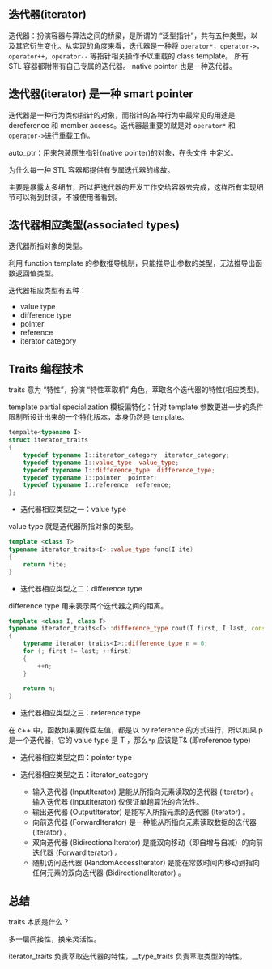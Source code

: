 ## 迭代器(iterator)

迭代器：扮演容器与算法之间的桥梁，是所谓的 “泛型指针”，共有五种类型，以及其它衍生变化。从实现的角度来看，迭代器是一种将 `operator*`，`operator->`，`operator++`，`operator--` 等指针相关操作予以重载的 class template。 所有 STL 容器都附带有自己专属的迭代器。 native pointer 也是一种迭代器。

## 迭代器(iterator) 是一种 smart pointer

迭代器是一种行为类似指针的对象，而指针的各种行为中最常见的用途是 dereference 和 member access。迭代器最重要的就是对 `operator*` 和 `operator->`进行重载工作。

auto_ptr：用来包装原生指针(native pointer)的对象，在头文件 <memory> 中定义。

为什么每一种 STL 容器都提供有专属迭代器的缘故。

主要是暴露太多细节，所以把迭代器的开发工作交给容器去完成，这样所有实现细节可以得到封装，不被使用者看到。

## 迭代器相应类型(associated types)

迭代器所指对象的类型。

利用 function template 的参数推导机制，只能推导出参数的类型，无法推导出函数返回值类型。

迭代器相应类型有五种：
  + value type
  + difference type
  + pointer
  + reference
  + iterator category

## Traits 编程技术

traits 意为 “特性”，扮演 “特性萃取机” 角色，萃取各个迭代器的特性(相应类型)。

template partial specialization 模板偏特化：针对 template 参数更进一步的条件限制所设计出来的一个特化版本，本身仍然是 template。

```cpp
tempalte<typename I>
struct iterator_traits
{
    typedef typename I::iterator_category  iterator_category;
    typedef typename I::value_type  value_type;
    typedef typename I::difference_type  difference_type;
    typedef typename I::pointer  pointer;
    typedef typename I::reference  reference;
};
```

* 迭代器相应类型之一：value type

value type 就是迭代器所指对象的类型。

```cpp
template <class T>
typename iterator_traits<I>::value_type func(I ite)
{
    return *ite;
}
```

* 迭代器相应类型之二：difference type

difference type 用来表示两个迭代器之间的距离。

```cpp
template <class I, class T>
typename iterator_traits<I>::difference_type cout(I first, I last, const T& value)
{
    typename iterator_traits<I>::difference_type n = 0;
    for (; first != last; ++first)
    {
        ++n;
    }
    
    return n;
}
```

* 迭代器相应类型之三：reference type

在 c++ 中，函数如果要传回左值，都是以 by reference 的方式进行，所以如果 p 是一个迭代器，它的 value type 是 T ，那么`*p` 应该是T& (即reference type)

* 迭代器相应类型之四：pointer type

* 迭代器相应类型之五：iterator_category

  + 输入迭代器 (InputIterator) 是能从所指向元素读取的迭代器 (Iterator) 。输入迭代器 (InputIterator) 仅保证单趟算法的合法性。
  + 输出迭代器 (OutputIterator) 是能写入所指元素的迭代器 (Iterator) 。
  + 向前迭代器 (ForwardIterator) 是一种能从所指向元素读取数据的迭代器 (Iterator) 。
  + 双向迭代器 (BidirectionalIterator) 是能双向移动（即自增与自减）的向前迭代器 (ForwardIterator) 。
  + 随机访问迭代器 (RandomAccessIterator) 是能在常数时间内移动到指向任何元素的双向迭代器 (BidirectionalIterator) 。

## 总结

traits 本质是什么？  

多一层间接性，换来灵活性。

iterator_traits 负责萃取迭代器的特性，__type_traits 负责萃取类型的特性。


